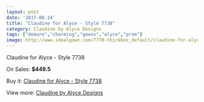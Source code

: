 ```yaml
---
layout: post
date: '2017-08-14'
title: "Claudine for Alyce - Style 7738"
category: Claudine by Alyce Designs
tags: ["demure","charming","gowns","alyce","prom"]
image: http://www.idealgown.com/7770-thickbox_default/claudine-for-alyce-style-7738.jpg
---
```

Claudine for Alyce - Style 7738

On Sales: **$449.5**
<a href="https://www.idealgown.com/en/claudine-by-alyce-designs/3303-claudine-for-alyce-style-7738.html"><amp-img layout="responsive" width="600" height="600" src="//www.idealgown.com/7770-thickbox_default/claudine-for-alyce-style-7738.jpg" alt="Claudine for Alyce - Style 7738 0" /></a>
<a href="https://www.idealgown.com/en/claudine-by-alyce-designs/3303-claudine-for-alyce-style-7738.html"><amp-img layout="responsive" width="600" height="600" src="//www.idealgown.com/7771-thickbox_default/claudine-for-alyce-style-7738.jpg" alt="Claudine for Alyce - Style 7738 1" /></a>

Buy it: [Claudine for Alyce - Style 7738](https://www.idealgown.com/en/claudine-by-alyce-designs/3303-claudine-for-alyce-style-7738.html "Claudine for Alyce - Style 7738")

View more: [Claudine by Alyce Designs](https://www.idealgown.com/en/42-claudine-by-alyce-designs "Claudine by Alyce Designs")
